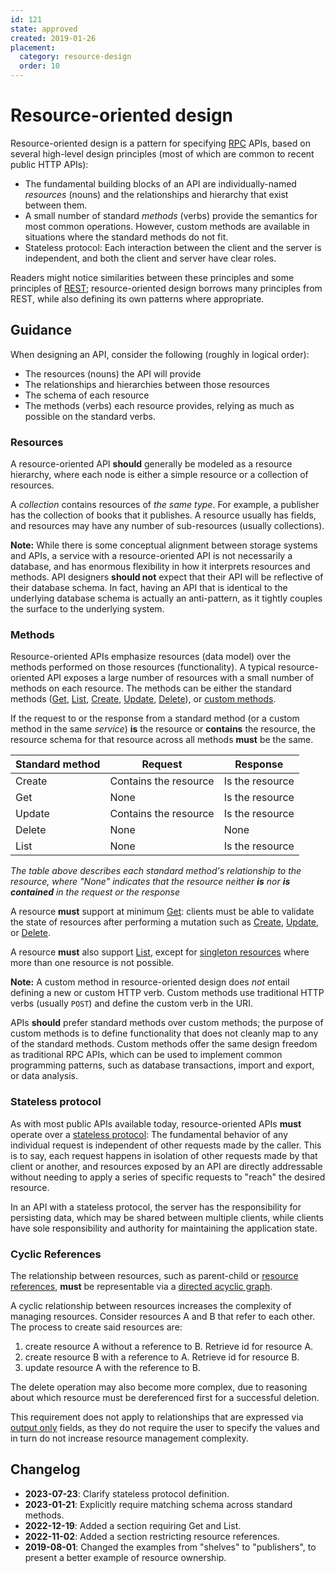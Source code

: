 ```yaml
---
id: 121
state: approved
created: 2019-01-26
placement:
  category: resource-design
  order: 10
---
```


# Resource-oriented design

Resource-oriented design is a pattern for specifying [RPC][] APIs, based on
several high-level design principles (most of which are common to recent public
HTTP APIs):

- The fundamental building blocks of an API are individually-named _resources_
  (nouns) and the relationships and hierarchy that exist between them.
- A small number of standard _methods_ (verbs) provide the semantics for most
  common operations. However, custom methods are available in situations where
  the standard methods do not fit.
- Stateless protocol: Each interaction between the client and the server is
  independent, and both the client and server have clear roles.

Readers might notice similarities between these principles and some principles
of [REST][]; resource-oriented design borrows many principles from REST, while
also defining its own patterns where appropriate.

## Guidance

When designing an API, consider the following (roughly in logical order):

- The resources (nouns) the API will provide
- The relationships and hierarchies between those resources
- The schema of each resource
- The methods (verbs) each resource provides, relying as much as possible on
  the standard verbs.

### Resources

A resource-oriented API **should** generally be modeled as a resource
hierarchy, where each node is either a simple resource or a collection of
resources.

A _collection_ contains resources of _the same type_. For example, a publisher
has the collection of books that it publishes. A resource usually has fields,
and resources may have any number of sub-resources (usually collections).

**Note:** While there is some conceptual alignment between storage systems and
APIs, a service with a resource-oriented API is not necessarily a database, and
has enormous flexibility in how it interprets resources and methods. API
designers **should not** expect that their API will be reflective of their
database schema. In fact, having an API that is identical to the underlying
database schema is actually an anti-pattern, as it tightly couples the surface
to the underlying system.

### Methods

Resource-oriented APIs emphasize resources (data model) over the methods
performed on those resources (functionality). A typical resource-oriented API
exposes a large number of resources with a small number of methods on each
resource. The methods can be either the standard methods ([Get][], [List][],
[Create][], [Update][], [Delete][]), or [custom methods][].

If the request to or the response from a standard method (or a custom method in
the same *service*) **is** the resource or **contains** the resource, the
resource schema for that resource across all methods **must** be the same.

| Standard method | Request               | Response        |
| --------------- | --------------------- | --------------- |
| Create          | Contains the resource | Is the resource |
| Get             | None                  | Is the resource |
| Update          | Contains the resource | Is the resource |
| Delete          | None                  | None            |
| List            | None                  | Is the resource |

*The table above describes each standard method's relationship to the resource,
where "None" indicates that the resource neither **is** nor **is contained** in
the request or the response*

A resource **must** support at minimum [Get][]: clients must be
able to validate the state of resources after performing a mutation such
as [Create][], [Update][], or [Delete][].

A resource **must** also support [List][], except for [singleton resources][]
where more than one resource is not possible.

**Note:** A custom method in resource-oriented design does _not_ entail
defining a new or custom HTTP verb. Custom methods use traditional HTTP verbs
(usually `POST`) and define the custom verb in the URI.

APIs **should** prefer standard methods over custom methods; the purpose of
custom methods is to define functionality that does not cleanly map to any of
the standard methods. Custom methods offer the same design freedom as
traditional RPC APIs, which can be used to implement common programming
patterns, such as database transactions, import and export, or data analysis.

### Stateless protocol

As with most public APIs available today, resource-oriented APIs **must**
operate over a [stateless protocol][]: The fundamental behavior of any
individual request is independent of other requests made by the caller.
This is to say, each request happens in isolation of other requests made by that
client or another, and resources exposed by an API are directly addressable
without needing to apply a series of specific requests to "reach" the desired
resource.

In an API with a stateless protocol, the server has the responsibility for
persisting data, which may be shared between multiple clients, while clients
have sole responsibility and authority for maintaining the application state.

### Cyclic References

The relationship between resources, such as parent-child or
[resource references][], **must** be representable via a
[directed acyclic graph][].

A cyclic relationship between resources increases the complexity of managing
resources. Consider resources A and B that refer to
each other. The process to create said resources are:

1. create resource A without a reference to B. Retrieve id for resource A.
2. create resource B with a reference to A. Retrieve id for resource B.
3. update resource A with the reference to B.

The delete operation may also become more complex, due to reasoning about which
resource must be dereferenced first for a successful deletion.

This requirement does not apply to relationships that are expressed via
[output only][] fields, as they do not require the user to specify the values
and in turn do not increase resource management complexity.

[rest]: https://en.wikipedia.org/wiki/Representational_state_transfer
[rpc]: https://en.wikipedia.org/wiki/Remote_procedure_call
[stateless protocol]: https://en.wikipedia.org/wiki/Stateless_protocol
[get]: ./0131.md
[list]: ./0132.md
[create]: ./0133.md
[update]: ./0134.md
[delete]: ./0135.md
[custom methods]: ./0136.md
[directed acyclic graph]: https://en.wikipedia.org/wiki/Directed_acyclic_graph
[resource references]: ./0122.md#fields-representing-another-resource
[output only]: ./0203.md#output-only
[singleton resources]: ./0156.md


## Changelog

- **2023-07-23**: Clarify stateless protocol definition.
- **2023-01-21**: Explicitly require matching schema across standard methods.
- **2022-12-19**: Added a section requiring Get and List.
- **2022-11-02**: Added a section restricting resource references.
- **2019-08-01**: Changed the examples from "shelves" to "publishers", to
  present a better example of resource ownership.